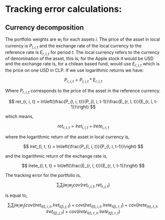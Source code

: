 # Tracking error calculations:

## 

## Currency decomposition

The portfolio weights are $w_{i}$ for each assets $i$. The price of the asset in local currency is $P_{l, i, t}$ and the exchange rate of the local currency to the reference rate is $E_{r, l, t}$ for period $t$. The local currency refers to the currency of denomination of the asset, this is, for the Apple stock it would be USD and the exchange rate is, for a chilean based fund, would use $E_{r, l, t}$ which is the price on one USD in CLP. If we use logarithmic returns we have:

$$ P_{r, i, t} = P_{l, i, t} * E_{r, l, t} $$

Where $P_{r, i, t}$ corresponds to the price of the asset in the reference currency. 

$$ ret_{r, i, t} = ln\left(\frac{P_{l, i, t}}{P_{l, i, t-1}}\frac{E_{r, l, t}}{E_{r, l, t-1}}\right) $$

which means,

$$ ret_{r, i, t} = lret_{l, i, t} + lrete_{l, r, t} $$

where the logarithmic return of the asset in local currency is,

$$ lret_{l, t, t} =  ln\left(\frac{P_{l, i, t}}{P_{l, i, t-1}}\right) $$

and the logarithmic return of the exchange rate is,

$$ lrete_{l, t, t} =  ln\left(\frac{E_{r, l, t}}{E_{r, l, t-1}}\right) $$

The tracking error for the portfolio is,

$$\sum_{i}\sum{j} w_{i} w_{j} cov\left(ret_{r, i, t}, ret_{r, j, t}\right) $$

is equal to,

$$\sum_{i}\sum{j} w_{i} w_{j} \left( cov\left(lret_{l\left(i\right), i, t}, lret_{l\left(j\right), j, t} \right) + cov\left(lret_{l\left(i\right), i, t}, lrete_{l\left(j\right), r, t} \right) + cov\left(lrete_{l\left(i\right), r, t}, lret_{l\left(j\right), j, t} \right) + cov\left(lrete_{l\left(i\right), r, t}, lrete_{l\left(j\right), r, t}\right) $$
